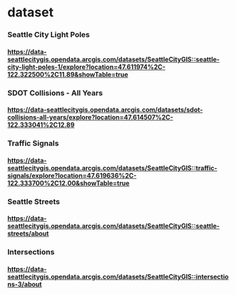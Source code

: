 # dataset

### Seattle City Light Poles
#### https://data-seattlecitygis.opendata.arcgis.com/datasets/SeattleCityGIS::seattle-city-light-poles-1/explore?location=47.611974%2C-122.322500%2C11.89&showTable=true

### SDOT Collisions - All Years
#### https://data-seattlecitygis.opendata.arcgis.com/datasets/sdot-collisions-all-years/explore?location=47.614507%2C-122.333041%2C12.89

### Traffic Signals
#### https://data-seattlecitygis.opendata.arcgis.com/datasets/SeattleCityGIS::traffic-signals/explore?location=47.619636%2C-122.333700%2C12.00&showTable=true

### Seattle Streets
#### https://data-seattlecitygis.opendata.arcgis.com/datasets/SeattleCityGIS::seattle-streets/about

### Intersections
#### https://data-seattlecitygis.opendata.arcgis.com/datasets/SeattleCityGIS::intersections-3/about